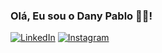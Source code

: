 
### Olá, Eu sou o Dany Pablo 👋🏻!

[![LinkedIn](https://img.shields.io/badge/LinkedIn-0077B5?style=for-the-badge&logo=linkedin&logoColor=white)](https://www.linkedin.com/in/danyprescendo/)
[![Instagram](https://img.shields.io/badge/Instagram-E4405F?style=for-the-badge&logo=instagram&logoColor=white)](https://www.instagram.com/danyprescendo_/)
